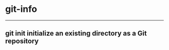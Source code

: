 # git-info

--- 
## git init                      initialize an existing directory as a Git repository
